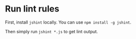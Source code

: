 # Run lint rules
First, install `jshint` locally.  You can use `npm install -g jshint`.

Then simply run `jshint *.js` to get lint output.